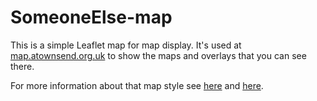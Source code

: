 # SomeoneElse-map

This is a simple Leaflet map for map display.  It's used at [map.atownsend.org.uk](https://map.atownsend.org.uk) to show the maps and overlays that you can see there.

For more information about that map style see [here](https://github.com/SomeoneElseOSM/SomeoneElse-style) and [here](https://github.com/SomeoneElseOSM/openstreetmap-carto-AJT).


